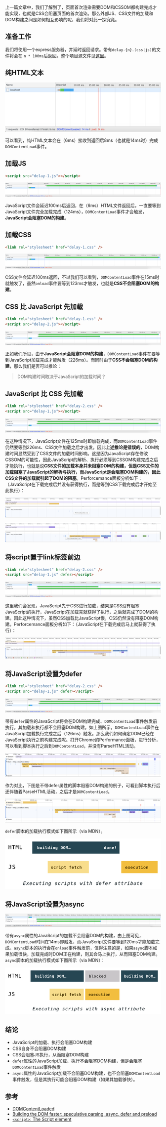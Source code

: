 上一篇文章中，我们了解到了，页面首次渲染需要DOM和CSSOM都构建完成才能实现，也就是CSS会阻塞页面的首次渲染。那么外部JS、CSS文件的加载和DOM构建之间是如何相互影响的呢，我们将对此一探究竟。

## 准备工作

我们将使用一个express服务器，并延时返回请求。带有`delay-{n}.(css|js)`的文件将会在 `n * 100ms`后返回。整个项目源文件见[这里](https://github.com/clumsyme/page-loading)。

## 纯HTML文本

![纯html](https://raw.githubusercontent.com/clumsyme/blogs/master/imgs/page-load/raw-html.png)

可以看到，纯HTML文本会在（6ms）接收到返回后8ms（也就是14ms时）完成`DOMContentLoad`事件。

## 加载JS

```html
<script src="delay-1.js"></script>
```

![js-delay.png](https://raw.githubusercontent.com/clumsyme/blogs/master/imgs/page-load/js-delay.png)

JavaScript文件会延迟100ms后返回，在（6ms）HTML文件返回后，一直要等到JavaScript文件完全加载完成（124ms），`DOMContentLoad`事件才会触发，**JavaScript会阻塞DOM的构建**。

## 加载CSS

```html
<link rel="stylesheet" href="delay-1.css" />
```

![css-delay.png](https://raw.githubusercontent.com/clumsyme/blogs/master/imgs/page-load/css-delay.png)

CSS文件会延迟100ms返回，不过我们可以看到，`DOMContentLoad`事件在15ms时就触发了，虽然`onload`事件要等到123ms才触发，也就是**CSS不会阻塞DOM的构建**。

## CSS 比 JavaScript 先加载

```html
<link rel="stylesheet" href="delay-1.css" />
<script src="delay-2.js"></script>
```

![css-faster.png](https://raw.githubusercontent.com/clumsyme/blogs/master/imgs/page-load/css-faster.png)

正如我们所见，由于**JavaScript会阻塞DOM的构建**，`DOMContentLoad`事件在要等到JavaScript加载完成才能触发（226ms）。而同时由于**CSS不会阻塞DOM的构建**，那么我们是否可以推论：

> DOM构建时间取决于JavaScript的加载时间？

## JavaScript 比 CSS 先加载

```html
<link rel="stylesheet" href="delay-2.css" />
<script src="delay-1.js"></script>
```

![js-faster.png](https://raw.githubusercontent.com/clumsyme/blogs/master/imgs/page-load/js-faster.png)

在这种情况下，JavaScript文件在125ms时即加载完成，而`DOMContentLoad`事件仍然要等到226ms、CSS文件加载之后才出发。因此**上述推论是错误的**，DOM构建时间显然受到了CSS文件的加载时间影响。这是因为JavaScript存在修改CSSOM的可能性，因此JavaScript的解析、执行必须等到CSSOM构建完成之后才能执行，也就是说**CSS文件的加载本身并未阻塞DOM的构建，但是CSS文件的加载阻塞了JavaScript的解析与执行，而JavaScript是会阻塞DOM构建的，因此CSS文件的加载就引起了DOM的阻塞**。Perforcemance面板分析如下：（JavaScript在下载完成后并没有获得执行，而是等到CSS下载完成后才开始至此执行）：

![css-before-p.png](https://raw.githubusercontent.com/clumsyme/blogs/master/imgs/page-load/css-before-p.png)

![css-before-p-e.png](https://raw.githubusercontent.com/clumsyme/blogs/master/imgs/page-load/css-before-p-e.png)


## 将script置于link标签前边

```html
<link rel="stylesheet" href="delay-2.css" />
<script src="delay-1.js" defer></script>
```

![js-before.png](https://raw.githubusercontent.com/clumsyme/blogs/master/imgs/page-load/js-before.png)

这里我们会发现，JavaScript先于CSS进行加载，结果是CSS没有阻塞JavaScript的执行，JavaScript在加载完就获得了执行，之后就完成了DOM的构建。因此这种情况下，虽然CSS加载比JavaScript慢，CSS仍然没有阻塞DOM构建。Perforcemance面板分析如下：（JavaScript在下载完成后马上就获得了执行）：

![js-before-p.png](https://raw.githubusercontent.com/clumsyme/blogs/master/imgs/page-load/js-before-p.png)


## 将JavaScript设置为defer

```html
<link rel="stylesheet" href="delay-2.css" />
<script src="delay-1.js" defer></script>
```

![defer.png](https://raw.githubusercontent.com/clumsyme/blogs/master/imgs/page-load/defer.png)

带有`defer`属性的JavaScript将会在DOM构建完成、`DOMContentLoad`事件触发前执行，其加载和执行都不会阻塞DOM构建。如上图所示，`DOMContentLoad`事件在JavaScript加载执行完成之后（126ms）触发。那么我们如何确定DOM已经在JavaScript执行之前构建完成呢。打开Chrome的Performance面板，进行分析，可以看到脚本执行之后到`DOMContentLoad`，并没有ParseHTML活动。

![defer-p.png](https://raw.githubusercontent.com/clumsyme/blogs/master/imgs/page-load/defer-p.png)

作为对比，下图是不带defer属性的脚本阻塞DOM构建的例子，可看到脚本执行后还伴随着ParseHTML活动，之后才是`DOMContentLoad`。

![normal-p.png](https://raw.githubusercontent.com/clumsyme/blogs/master/imgs/page-load/normal-p.png)

`defer`脚本的加载执行模式如下图所示（via MDN）。

![defer-modal.png](https://raw.githubusercontent.com/clumsyme/blogs/master/imgs/page-load/defer-modal.png)

## 将JavaScript设置为async

![async.png](https://raw.githubusercontent.com/clumsyme/blogs/master/imgs/page-load/async.png)

带有`async`属性的JavaScript的加载不会阻塞DOM的构建，由上图可见，`DOMContentLoad`时间在14ms即触发，而JavaScript文件要等到120ms才能加载完成。`async`脚本的执行会在`onload`事件触发前，值得注意的是，如果`async`脚本如果加载很快，加载完成时DOM正在构建，则其会马上执行，从而阻塞DOM构建。
`async`脚本的加载执行模式如下图所示（via MDN）：

![async-modal.png](https://raw.githubusercontent.com/clumsyme/blogs/master/imgs/page-load/async-modal.png)

## 结论

- JavaScript的加载、执行会阻塞DOM构建
- CSS自身不会阻塞DOM构建
- CSS会阻塞JS执行，从而阻塞DOM构建
- `defer`属性的JavaScript加载、执行不会阻塞DOM构建，但是会阻塞`DOMContentLoad`事件触发
- `async`属性的JavaScript加载不会阻塞DOM构建，也不会阻塞`DOMContentLoad`事件触发，但是其执行可能会阻塞DOM构建（如果其加载够快）。

## 参考

- [DOMContentLoaded](https://developer.mozilla.org/en-US/docs/Web/Events/DOMContentLoaded)
- [Building the DOM faster: speculative parsing, async, defer and preload](https://hacks.mozilla.org/2017/09/building-the-dom-faster-speculative-parsing-async-defer-and-preload/)
- [`<script>`: The Script element](https://developer.mozilla.org/en-US/docs/Web/HTML/Element/script)